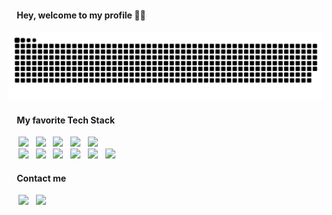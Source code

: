 #### &nbsp;&nbsp;&nbsp;&nbsp;Hey, welcome to my profile 👋🏻
<picture>
  <source media="(prefers-color-scheme: dark)" srcset="https://raw.githubusercontent.com/luischilanti/luischilanti/output/github-contribution-grid-snake-dark.svg">
  <source media="(prefers-color-scheme: light)" srcset="https://raw.githubusercontent.com/luischilanti/luischilanti/output/github-contribution-grid-snake.svg">
  <img alt="github contribution grid snake animation" src="https://raw.githubusercontent.com/luischilanti/luischilanti/output/github-contribution-grid-snake.svg">
</picture>

#### &nbsp;&nbsp;&nbsp;&nbsp;My favorite Tech Stack
&nbsp;&nbsp;&nbsp;&nbsp;[<img src="https://img.shields.io/badge/React-20232A?style=for-the-badge&logo=react&logoColor=61DAFB" target="_blank">](#)
&nbsp; [<img src="https://img.shields.io/badge/TypeScript-007ACC?style=for-the-badge&logo=typescript&logoColor=white" target="_blank">](#)
&nbsp; [<img src="https://img.shields.io/badge/JavaScript-323330?style=for-the-badge&logo=javascript&logoColor=F7DF1E" target="_blank">](#)
&nbsp; [<img src="https://img.shields.io/badge/Sass-CC6699?style=for-the-badge&logo=sass&logoColor=white" target="_blank">](#)
&nbsp; [<img src="https://img.shields.io/badge/Jest-C21325?style=for-the-badge&logo=jest&logoColor=white" target="_blank">](#)
\
&nbsp;&nbsp;&nbsp;&nbsp;[<img src="https://img.shields.io/badge/HTML5-E34F26?style=for-the-badge&logo=html5&logoColor=white" target="_blank">](#)
&nbsp; [<img src="https://img.shields.io/badge/CSS3-1572B6?style=for-the-badge&logo=css3&logoColor=white" target="_blank">](#)
&nbsp; [<img src="https://img.shields.io/badge/styled--components-DB7093?style=for-the-badge&logo=styled-components&logoColor=white" target="_blank">](#)
&nbsp; [<img src="https://img.shields.io/badge/Vite-B73BFE?style=for-the-badge&logo=vite&logoColor=FFD62E" target="_blank">](#)
&nbsp; [<img src="https://img.shields.io/badge/Gatsby-663399?style=for-the-badge&logo=gatsby&logoColor=white" target="_blank">](#)
&nbsp; [<img src="https://img.shields.io/badge/Amazon_AWS-FF9900?style=for-the-badge&logo=amazonaws&logoColor=white" target="_blank">](#)


#### &nbsp;&nbsp;&nbsp;&nbsp;Contact me
&nbsp;&nbsp;&nbsp;&nbsp;[<img src="https://img.shields.io/badge/-LinkedIn-%230077B5?style=for-the-badge&logo=linkedin&logoColor=white" target="_blank">](https://www.linkedin.com/in/luischilanti/)
&nbsp; [<img src="https://img.shields.io/badge/Instagram-E4405F?style=for-the-badge&logo=instagram&logoColor=white" target="_blank">](https://www.instagram.com/luischilanti/)


